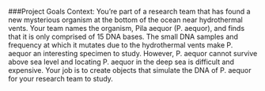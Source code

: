 ###Project Goals
Context: You’re part of a research team that has found a new mysterious organism at the bottom of the ocean near hydrothermal vents.
Your team names the organism, Pila aequor (P. aequor), and finds that it is only comprised of 15 DNA bases.
The small DNA samples and frequency at which it mutates due to the hydrothermal vents make P. aequor an interesting specimen to study.
However, P. aequor cannot survive above sea level and locating P. aequor in the deep sea is difficult and expensive.
Your job is to create objects that simulate the DNA of P. aequor for your research team to study.
